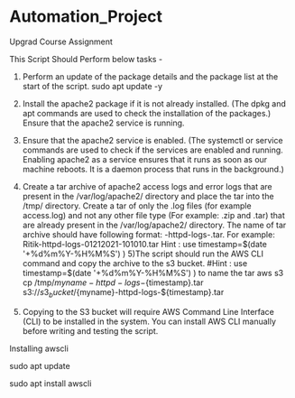 # Automation_Project

Upgrad Course Assignment

This Script Should Perform below tasks -

1) Perform an update of the package details and the package list at the start of the script.
sudo apt update -y

2) Install the apache2 package if it is not already installed. (The dpkg and apt commands are used to check the installation of the packages.)
Ensure that the apache2 service is running. 
3) Ensure that the apache2 service is enabled. (The systemctl or service commands are used to check if the services are enabled and running. Enabling apache2 as a service ensures that it runs as soon as our machine reboots. It is a daemon process that runs in the background.)
4) Create a tar archive of apache2 access logs and error logs that are present in the /var/log/apache2/ directory and place the tar into the /tmp/ directory. Create a tar of only the .log files (for example access.log) and not any other file type (For example: .zip and .tar) that are already present in the /var/log/apache2/ directory. The name of tar archive should have following format:  <your _name>-httpd-logs-<timestamp>.tar. For example: Ritik-httpd-logs-01212021-101010.tar                                                             Hint : use timestamp=$(date '+%d%m%Y-%H%M%S') )
5)The script should run the AWS CLI command and copy the archive to the s3 bucket. 
#Hint : use timestamp=$(date '+%d%m%Y-%H%M%S') ) to name  the  tar
aws s3 \
cp /tmp/${myname}-httpd-logs-${timestamp}.tar \
s3://${s3_bucket}/${myname}-httpd-logs-${timestamp}.tar
 
6) Copying to the S3 bucket will require AWS Command Line Interface (CLI)  to be installed in the system. You can install AWS CLI manually before writing and testing the script. 

 
  Installing awscli 
  
  sudo apt update
 
  sudo apt install awscli
